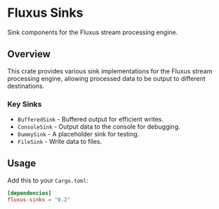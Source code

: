 # Fluxus Sinks

Sink components for the Fluxus stream processing engine.

## Overview

This crate provides various sink implementations for the Fluxus stream processing engine, allowing processed data to be output to different destinations.

### Key Sinks
- `BufferedSink` - Buffered output for efficient writes.
- `ConsoleSink` - Output data to the console for debugging.
- `DummySink` - A placeholder sink for testing.
- `FileSink` - Write data to files.

## Usage

Add this to your `Cargo.toml`:

```toml
[dependencies]
fluxus-sinks = "0.2"
```